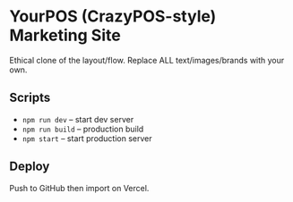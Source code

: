 # YourPOS (CrazyPOS-style) Marketing Site

Ethical clone of the layout/flow. Replace ALL text/images/brands with your own.

## Scripts
- `npm run dev` – start dev server
- `npm run build` – production build
- `npm start` – start production server

## Deploy
Push to GitHub then import on Vercel.
